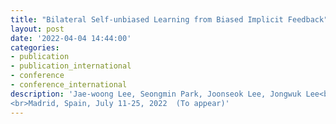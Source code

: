 ```yaml
---
title: "Bilateral Self-unbiased Learning from Biased Implicit Feedback"
layout: post
date: '2022-04-04 14:44:00'
categories:
- publication
- publication_international
- conference
- conference_international
description: 'Jae-woong Lee, Seongmin Park, Joonseok Lee, Jongwuk Lee<br>The 45th International ACM SIGIR Conference on Research and Development in Information Retrieval (SIGIR 2022)
<br>Madrid, Spain, July 11-25, 2022  (To appear)'
---
```

